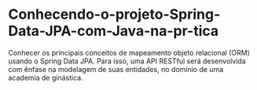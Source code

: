 # Conhecendo-o-projeto-Spring-Data-JPA-com-Java-na-pr-tica
Conhecer os principais conceitos de mapeamento objeto relacional (ORM) usando o Spring Data JPA. Para isso, uma API RESTful será desenvolvida com ênfase na modelagem de suas entidades, no domínio de uma academia de ginástica.

